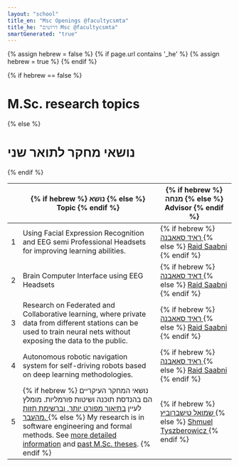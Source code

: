 ```yaml
---
layout: "school"
title_en: "Msc Openings @facultycsmta"
title_he: "דרושים Msc @facultycsmta"
smartGenerated: "true"
---
```

{% assign hebrew = false %}
{% if page.url contains '_he' %}
	{% assign hebrew = true %}
{% endif %}

{% if hebrew == false %}
<h1>M.Sc. research topics</h1>
{% else %}
<h1>נושאי מחקר לתואר שני</h1>
{% endif %}

<table>
<thead>
<tr>
<th>
</th>


<th style="text-align: center;">
{% if hebrew %}
נושא
{% else %}
Topic
{% endif %}
</th>

<th>
{% if hebrew %}
מנחה
{% else %}
Advisor
{% endif %}
</th>

</tr>
</thead>

<tbody>

<tr>
<td>
1
</td>
<td>
 Using Facial Expression Recognition and EEG semi Professional Headsets for improving learning abilities.
</td>
<td>
{% if hebrew %}
<a href="staff/Raid/mePublished_frml_he.html">
ראיד סאאבנה
</a>
{% else %}
<a href="staff/Raid/mePublished_frml_en.html">
Raid Saabni
</a>
{% endif %}
</td>
</tr>


<tr>

<td>
2
</td>

<td>
	Brain Computer Interface using EEG Headsets
</td>

<td>
{% if hebrew %}
<a href="staff/Raid/mePublished_frml_he.html">
דאיד סאאבנה
</a>
{% else %}
<a href="staff/Raid/mePublished_frml_en.html">
Raid Saabni
</a>
{% endif %}
</td>

</tr>


<tr>

<td>
3
</td>

<td>
 Research on Federated and Collaborative learning, where private data from different stations can be used to train neural nets without exposing the data to the public.
</td>

<td>
{% if hebrew %}
<a href="staff/Raid/mePublished_frml_he.html">
ראיד סאאבנה
</a>
{% else %}
<a href="staff/Raid/mePublished_frml_en.html">
Raid Saabni
</a>
{% endif %}
</td>
</tr>


<tr>

<td>
4
</td>

<td>
 Autonomous robotic navigation system for self-driving robots based on deep learning methodologies. 
</td>

<td>
{% if hebrew %}
<a href="staff/Raid/mePublished_frml_he.html">
ראיד סאאבנה
</a>
{% else %}
<a href="staff/Raid/mePublished_frml_en.html">
Raid Saabni
</a>
{% endif %}
</td>

</tr>

<tr>

<td>
5
</td>

<td>
{% if hebrew %}
נושאי המחקר העיקריים הם בהנדסת תוכנה ושיטות פורמליות.
מומלץ לעיין 
<a href="/staff/Tysh/meOpenings_he.html">
בתיאור מפורט יותר,
</a>
<a href="/staff/Tysh/meGrad_en.html">
וברשימת תזות מהעבר.
</a>
{% else %}
My research is in software engineering and formal methods.
See <a href="/staff/Tysh/meOpenings_en.html">more detailed information</a> and 
	<a href="/staff/Tysh/meGrad_en.html">past M.Sc. theses</a>.
{% endif %}
</td>

<td>
{% if hebrew %}
<a href="/staff/Tysh/mePublished_frml_he.html">
שמואל טישברוביץ
</a>
{% else %}
<a href="/staff/Tysh/mePublished_frml_en.html">
Shmuel Tyszberowicz
</a>
{% endif %}
</td>

</tr>

</tbody>
</table>
